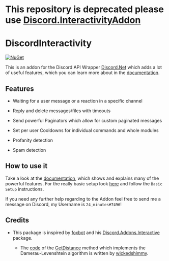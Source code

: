 # This repository is deprecated please use [Discord.InteractivityAddon](https://github.com/Playwo/Discord.InteractivityAddon)



# DiscordInteractivity

[![NuGet](https://img.shields.io/nuget/vpre/DiscordInteractivity.svg?style=plastic)](https://www.nuget.org/packages/DiscordInteractivity)

This is an addon for the Discord API Wrapper [Discord.Net](https://github.com/discord-net/Discord.Net) which adds a lot of useful features, which you can learn more about in the [documentation](https://github.com/TwentyFourMinutes/DiscordInteractivity/wik).



## Features

- Waiting for a user message or a reaction in a specific channel

- Reply and delete messages/files with timeouts

- Send powerful Paginators which allow for custom paginated messages

- Set per user Cooldowns for individual commands and whole modules

- Profanity detection

- Spam detection

  

## How to use it

Take a look at the [documentation](https://github.com/TwentyFourMinutes/DiscordInteractivity/wiki), which shows and explains many of the powerful features. For the really basic setup look [here](https://github.com/TwentyFourMinutes/DiscordInteractivity/wiki/InteractivityService#basic-setup) and follow the `Basic Setup` instructions.

If you need any further help regarding to the Addon feel free to send me a message on Discord, my Username is `24_minutes#7496`!



## Credits

- This package is inspired by [foxbot](https://github.com/foxbot) and his [Discord.Addons.Interactive](https://github.com/foxbot/Discord.Addons.Interactive) package.

  - The [code](https://gist.github.com/wickedshimmy/449595) of the [GetDistance](https://github.com/TwentyFourMinutes/DiscordInteractivity/blob/dev/DiscordInteractivity/Core/Handlers/ProfanityHandler.cs) method which implements the Damerau-Levenshtein algorithm is written by [wickedshimmy](https://gist.github.com/wickedshimmy).

